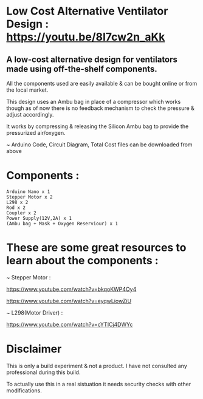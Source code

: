 # Low Cost Alternative Ventilator Design : https://youtu.be/8I7cw2n_aKk

 ## A low-cost alternative design for ventilators made using off-the-shelf components.
 
All the components used are easily available & can be bought online or from the local market.

This design uses an Ambu bag in place of a compressor which works though as of now there is no feedback mechanism to check the pressure & adjust accordingly.

It works by compressing & releasing the Silicon Ambu bag to provide the pressurized air/oxygen.

~ Arduino Code, Circuit Diagram, Total Cost files can be downloaded from above

# Components :
    Arduino Nano x 1
    Stepper Motor x 2
    L298 x 2
    Rod x 2
    Coupler x 2
    Power Supply(12V,2A) x 1
    (Ambu bag + Mask + Oxygen Reserviour) x 1

# These are some great resources to learn about the components :

~ Stepper Motor : 

  https://www.youtube.com/watch?v=bkqoKWP4Oy4      
      
  https://www.youtube.com/watch?v=eyqwLiowZiU
  
  ~ L298(Motor Driver) :
  
  https://www.youtube.com/watch?v=cYTICj4DWYc
  
  # Disclaimer
  
  This is only a build experiment & not a product.
  I have not consulted any professional during this build.
  
  To actually use this in a real sistuation it needs security checks with other modifications.
